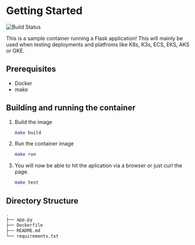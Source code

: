 <!-- GETTING STARTED -->
# Getting Started
![Build Status](https://github.com/logan-bobo/flask_app_container/actions/workflows/docker-image.yml/badge.svg)

This is a sample container running a Flask application! This will mainly be used when testing deployments and platfroms like K8s, K3s, ECS, EKS, AKS or GKE.

## Prerequisites

* Docker
* make

## Building and running the container

1. Build the image

   ```sh
   make build
   ```

2. Run the container image

   ```sh
   make run
   ```

3. You will now be able to hit the aplication via a browser or just curl the page.

   ```sh
   make test
   ```
  
## Directory Structure

   ```sh
   .
   ├── app.py
   ├── Dockerfile
   ├── README.md
   └── requirements.txt
   ```
